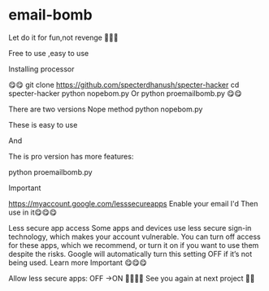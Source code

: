 # email-bomb
Let do it for fun,not revenge 🤩😋😋

Free to use ,easy to use 


Installing processor


😋😋
git clone https://github.com/specterdhanush/specter-hacker
cd specter-hacker
python nopebom.py
Or
python proemailbomb.py
😋😋


There are two versions
Nope method
python nopebom.py

These is easy to use 

And

The is pro version has more features:

python proemailbomb.py


Important


https://myaccount.google.com/lesssecureapps
Enable your email I'd 
Then use in it😋😋😋

Less secure app access
Some apps and devices use less secure sign-in technology, which makes your account vulnerable. You can turn off access for these apps, which we recommend, or turn it on if you want to use them despite the risks. Google will automatically turn this setting OFF if it’s not being used. Learn more
Important 😋😋😋



Allow less secure apps: OFF ->ON
🤩🤩🤩🤩
See you again at next project 🤩🤩

